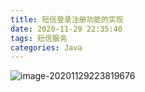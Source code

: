 ```yaml
---
title: 短信登录注册功能的实现
date: 2020-11-29 22:35:40
tags: 短信服务
categories: Java
---
```


![image-20201129223819676](C:\Users\admin\AppData\Roaming\Typora\typora-user-images\image-20201129223819676.png)
